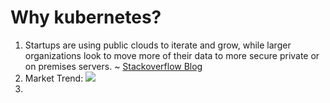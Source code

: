 # Why kubernetes?

1. Startups are using public clouds to iterate and grow, while larger organizations look to move more of their data to more secure private or on premises servers. ~ [Stackoverflow Blog](https://stackoverflow.blog/2021/09/02/pandemic-lockdowns-accelerated-cloud-migration-by-three-to-four-years/)
2. Market Trend: ![](https://lh4.googleusercontent.com/M3D3l20JONQ20Tx9dGIgykRFT2bNAWDwS3GO3ia_PBc6ToYg8An9_BM0FkVq_960XNq7LHoCYE2ZWrcRNx8H4zJXKpkqmxkGL2GVK2EnQ1pfVcdHB4C4DAEGqQAx7r8Ya3qHxnKU=s0)
3. 
